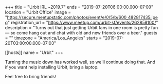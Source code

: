 +++
title = "Urbit IRL ~2019.7"
ends = "2019-07-20T06:00:00.000-07:00"
location = "Urbit Office"
image = "https://secure.meetupstatic.com/photos/event/e/0/5/b/600_482817435.jpeg"
registration_url = "https://www.meetup.com/urbit-sf/events/262858100/"
description = "Turns out that just getting Urbit fans in one room is pretty fun — so come hang out and chat with old and new friends over a beer."
guests = ""
timezone = "America/Los_Angeles"
starts = "2019-07-20T03:00:00.000-07:00"

[[hosts]]
name = "Urbit"
+++

Turning the music down has worked well, so we'll continue doing that. And if you want help installing Urbit, bring a laptop.

Feel free to bring friends!
